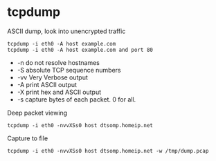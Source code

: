 # tcpdump

ASCII dump, look into unencrypted traffic

    tcpdump -i eth0 -A host example.com
    tcpdump -i eth0 -A host example.com and port 80


- -n    do not resolve hostnames
- -S    absolute TCP sequence numbers
- -vv   Very Verbose output
- -A    print ASCII output
- -X    print hex and ASCII output
- -s <value>    capture <value> bytes of each packet. 0 for all.

Deep packet viewing

    tcpdump -i eth0 -nvvXSs0 host dtsomp.homeip.net

Capture to file

    tcpdump -i eth0 -nvvXSs0 host dtsomp.homeip.net -w /tmp/dump.pcap

